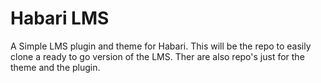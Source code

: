 Habari LMS
==========

A Simple LMS plugin and theme for Habari. This will be the repo to easily clone a ready to go version of the LMS. Ther are also repo's just for the theme and the plugin.
